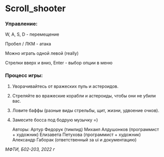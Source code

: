 # Scroll_shooter
 
### Управление:

W, A, S, D - перемещение

Пробел / ЛКМ - атака

Можно играть одной левой (really)

Стрелки вверх и вниз, Enter - выбор опции в меню

### Процесс игры:

1. Уворачивайтесь от вражеских пуль и астероидов.
2. Стреляйте во вражеские корабли и астероиды, чтобы они не убили вас.
3. Ловите баффы (разные виды стрельбы, щит, жизни, удвоение очков).
4. Замесите босса под бодрую музычку =)


    Авторы:
    Артур Федорук (тимлид)
    Михаил Алдушонков (программист + художник)
    Елизавета Петухова (программист + художник)
    Александр Габорак (ответственный за ui и документацию)
    
*МФТИ, Б02-203, 2022 г*
